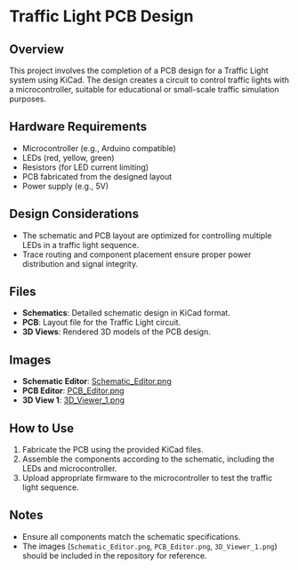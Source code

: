 <xaiArtifact artifact_id="7415ee89-571c-41e3-8ff1-26d78ef90552" artifact_version_id="a33d2693-bc06-4a31-b80b-a16de80e95ab" title="README.md" contentType="text/markdown">

# Traffic Light PCB Design

## Overview
This project involves the completion of a PCB design for a Traffic Light system using KiCad. The design creates a circuit to control traffic lights with a microcontroller, suitable for educational or small-scale traffic simulation purposes.

## Hardware Requirements
- Microcontroller (e.g., Arduino compatible)
- LEDs (red, yellow, green)
- Resistors (for LED current limiting)
- PCB fabricated from the designed layout
- Power supply (e.g., 5V)

## Design Considerations
- The schematic and PCB layout are optimized for controlling multiple LEDs in a traffic light sequence.
- Trace routing and component placement ensure proper power distribution and signal integrity.

## Files
- **Schematics**: Detailed schematic design in KiCad format.
- **PCB**: Layout file for the Traffic Light circuit.
- **3D Views**: Rendered 3D models of the PCB design.

## Images
- **Schematic Editor**: [Schematic_Editor.png](Schematic_Editor.png)
- **PCB Editor**: [PCB_Editor.png](PCB_Editor.png)
- **3D View 1**: [3D_Viewer_1.png](3D_Viewer_1.png)

## How to Use
1. Fabricate the PCB using the provided KiCad files.
2. Assemble the components according to the schematic, including the LEDs and microcontroller.
3. Upload appropriate firmware to the microcontroller to test the traffic light sequence.

## Notes
- Ensure all components match the schematic specifications.
- The images (`Schematic_Editor.png`, `PCB_Editor.png`, `3D_Viewer_1.png`) should be included in the repository for reference.
